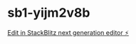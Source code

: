 # sb1-yijm2v8b

[Edit in StackBlitz next generation editor ⚡️](https://stackblitz.com/~/github.com/dxaginfo/sb1-yijm2v8b)